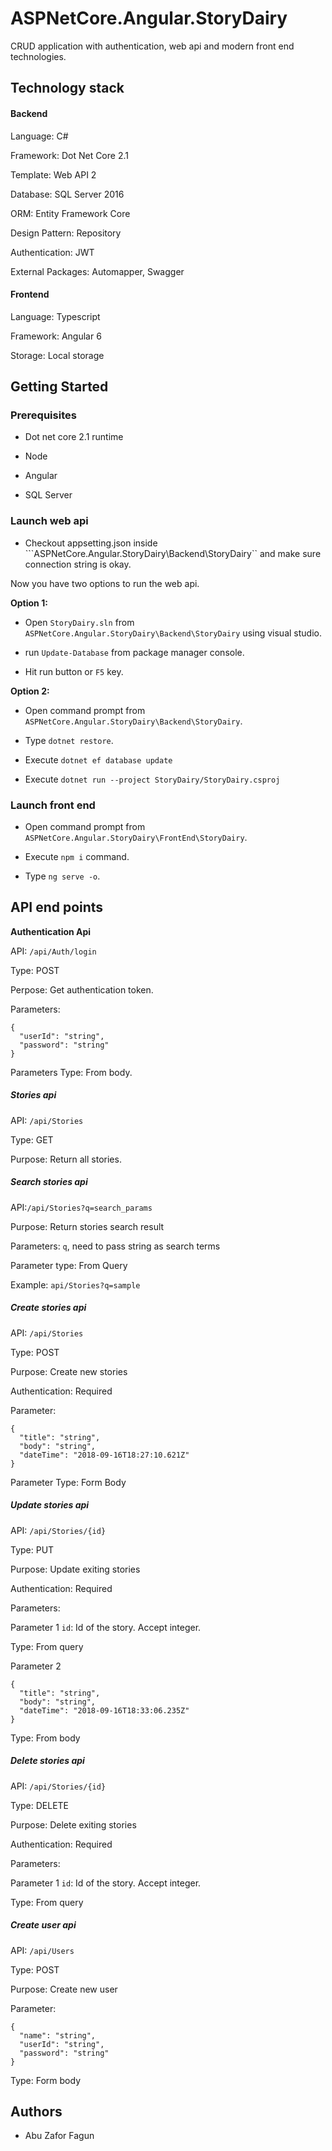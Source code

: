 # ASPNetCore.Angular.StoryDairy

CRUD application with authentication, web api and modern front end technologies.
## Technology stack
#### Backend

Language: C#

Framework: Dot Net Core 2.1

Template: Web API 2

Database: SQL Server 2016

ORM: Entity Framework Core

Design Pattern: Repository

Authentication: JWT

External Packages: Automapper, Swagger

#### Frontend

Language: Typescript

Framework: Angular 6

Storage: Local storage

## Getting Started

### Prerequisites

* Dot net core 2.1 runtime

* Node

* Angular

* SQL Server

### Launch web api

* Checkout appsetting.json inside ```ASPNetCore.Angular.StoryDairy\Backend\StoryDairy`` and make sure connection string is okay.

Now you have two options to run the web api.

**Option 1:**

* Open ```StoryDairy.sln``` from ```ASPNetCore.Angular.StoryDairy\Backend\StoryDairy``` using visual studio. 

* run ```Update-Database``` from package manager console.

* Hit run button or ```F5``` key.

**Option 2:**

* Open command prompt from ```ASPNetCore.Angular.StoryDairy\Backend\StoryDairy```. 

* Type ```dotnet restore```. 

* Execute ```dotnet ef database update```

* Execute ```dotnet run --project StoryDairy/StoryDairy.csproj```

### Launch front end 

* Open command prompt from ```ASPNetCore.Angular.StoryDairy\FrontEnd\StoryDairy```. 

* Execute ```npm i``` command. 

* Type ```ng serve -o```.

## API end points

**Authentication Api**

API: ```/api/Auth/login``` 

Type: POST

Perpose: Get authentication token.

Parameters:
```
{
  "userId": "string",
  "password": "string"
}
```
Parameters Type: From body.

##### Stories api

API: ```/api/Stories```

Type: GET

Purpose: Return all stories.

##### Search stories api

API:```/api/Stories?q=search_params```

Purpose: Return stories search result

Parameters: ```q```, need to pass string as search terms

Parameter type: From Query

Example: ```api/Stories?q=sample```

##### Create stories api

API: ```/api/Stories```

Type: POST

Purpose: Create new stories

Authentication: Required

Parameter:
```
{
  "title": "string",
  "body": "string",
  "dateTime": "2018-09-16T18:27:10.621Z"
}
```
Parameter Type: Form Body

##### Update stories api

API: ```/api/Stories/{id}```

Type: PUT

Purpose: Update exiting stories

Authentication: Required

Parameters:

Parameter 1
```id```: Id of the story. Accept integer.

Type: From query

Parameter 2
```
{
  "title": "string",
  "body": "string",
  "dateTime": "2018-09-16T18:33:06.235Z"
}
```

Type: From body

##### Delete stories api

API: ```/api/Stories/{id}```

Type: DELETE

Purpose: Delete exiting stories

Authentication: Required

Parameters:

Parameter 1
```id```: Id of the story. Accept integer.

Type: From query

##### Create user api

API: ```/api/Users```

Type: POST

Purpose: Create new user

Parameter:
```
{
  "name": "string",
  "userId": "string",
  "password": "string"
}
```

Type: Form body

## Authors
* Abu Zafor Fagun
